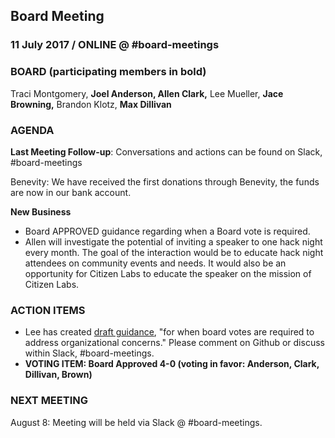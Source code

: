 ## Board Meeting
### 11 July 2017 / ONLINE @ #board-meetings

### BOARD (participating members in bold)
Traci Montgomery, **Joel Anderson, Allen Clark,** Lee Mueller, **Jace Browning,** Brandon Klotz, **Max Dillivan**

### AGENDA

**Last Meeting Follow-up**: Conversations and actions can be found on Slack, #board-meetings

Benevity: We have received the first donations through Benevity, the funds are now in our bank account.

**New Business**

- Board APPROVED guidance regarding when a Board vote is required.
- Allen will investigate the potential of inviting a speaker to one hack night every month. The goal of the interaction would be to educate hack night attendees on community events and needs. It would also be an opportunity for Citizen Labs to educate the speaker on the mission of Citizen Labs.

### ACTION ITEMS

- Lee has created [draft guidance](https://github.com/citizenlabsgr/community/blob/main/governance/stacks/board_decisions.md), "for when board votes are required to address organizational concerns." Please comment on Github or discuss within Slack, #board-meetings.
- **VOTING ITEM: Board Approved 4-0 (voting in favor: Anderson, Clark, Dillivan, Brown)**


### NEXT MEETING

August 8: Meeting will be held via Slack @ #board-meetings.
